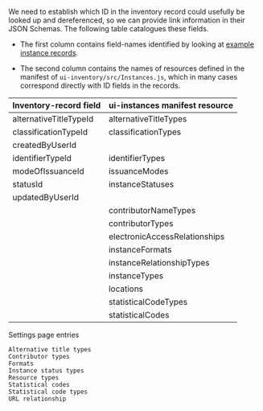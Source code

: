 We need to establish which ID in the inventory record could usefully be looked up and dereferenced, so we can provide link information in their JSON Schemas. The following table catalogues these fields.

* The first column contains field-names identified by looking at [example instance records](https://issues.folio.org/secure/attachment/15615/15615_UChicagoInstances_20181218+%282%29.json).

* The second column contains the names of resources defined in the manifest of `ui-inventory/src/Instances.js`, which in many cases correspond directly with ID fields in the records.

| Inventory-record field | ui-instances manifest resource |
| ---------------------- | ------------------------------ |
| alternativeTitleTypeId | alternativeTitleTypes          |
| classificationTypeId   | classificationTypes            |
| createdByUserId        |                                |
| identifierTypeId       | identifierTypes                |
| modeOfIssuanceId       | issuanceModes                  |
| statusId               | instanceStatuses               |
| updatedByUserId        |                                |
|                        | contributorNameTypes           |
|                        | contributorTypes               |
|                        | electronicAccessRelationships  |
|                        | instanceFormats                |
|                        | instanceRelationshipTypes      |
|                        | instanceTypes                  |
|                        | locations                      |
|                        | statisticalCodeTypes           |
|                        | statisticalCodes               |


Settings page entries

    Alternative title types
    Contributor types
    Formats
    Instance status types
    Resource types
    Statistical codes
    Statistical code types
    URL relationship
